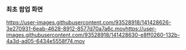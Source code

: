 

### 최초 팝업 화면



https://user-images.githubusercontent.com/93528918/141428626-3e270931-6eab-4628-8912-8577d70a7a6c.movhttps://user-images.githubusercontent.com/93528918/141428630-e8ff0260-132b-4a3d-ad05-6434e5558f74.mov


